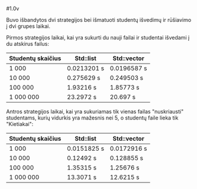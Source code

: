 #1.0v

Buvo išbandytos dvi strategijos bei išmatuoti studentų išvedimų ir rūšiavimo į dvi grupes laikai.

Pirmos strategijos laikai, kai yra sukurti du nauji failai ir studentai išvedami į du atskirus failus:

|Studentų skaičius |	Std::list	         |  Std::vector      |
|-------------------|-------------------|-----------------|
|1 000	             |  0.0213201 s	 |  0.0196587 s    |
|10 000	             |  0.275629 s	 |  0.249503 s      |
|100 000                |	1.93216 s 	 |  1.85773 s        |
|1 000 000	     |  23.2972 s	         |  20.697 s          |

Antros strategijos laikai, kai yra sukuriamas tik vienas failas "nuskriausti" studentams, kurių vidurkis yra mažesnis nei 5, o studentų faile lieka tik "Kietiakai":

|Studentų skaičius |  Std::list	         |  Std::vector    |
|--------------------|------------------|----------------|
|1 000	              |  0.0151825 s	 |  0.0172916 s  |
|10 000	              |  0.12492 s	 |  0.128855 s    |
|100 000	              |  1.35315 s	 |  1.25676 s      |
|1 000 000	      |  13.3071 s	 |  12.6215 s      |


